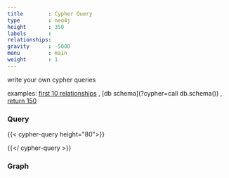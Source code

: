 ```yaml
---
title        : Cypher Query
type         : neo4j
height       : 350
labels       :
relationships:
gravity      : -5000
menu         : main
weight       : 1
---
```


write your own cypher queries

examples: [first 10 relationships](?cypher=MATCH+(a)-[to]-(b)+%0areturn+*+%0aLimit+10) ,
[db schema](?cypher=call db.schema()) ,
[return 150](?cypher=MATCH+(a)-[to]-(b)+%0areturn+*+%0aLimit+150)

### Query
{{< cypher-query height="80">}}

{{</ cypher-query >}}


### Graph